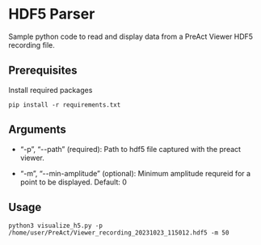 # HDF5 Parser
Sample python code to read and display data from a PreAct Viewer HDF5 recording file.

## Prerequisites 
Install required packages
```
pip install -r requirements.txt
```

## Arguments

- “-p”, “--path”  (required): Path to hdf5 file captured with the preact viewer.

- “-m”, “--min-amplitude” (optional): Minimum amplitude requreid for a point to be displayed.  Default: 0

## Usage

```
python3 visualize_h5.py -p /home/user/PreAct/Viewer_recording_20231023_115012.hdf5 -m 50
```
